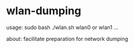 # wlan-dumping
usage: sudo bash ./wlan.sh wlan0 or wlan1 ...

about: facilitate preparation for network dumping
